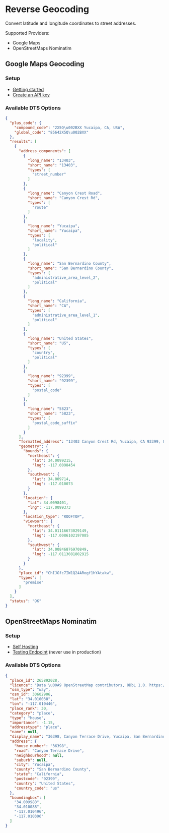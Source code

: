 # Reverse Geocoding  

Convert latitude and longitude coordinates to street addresses.  

Supported Providers:  

- Google Maps  
- OpenStreetMaps Nominatim  

## Google Maps Geocoding  
### __Setup__  
- [Getting started](https://console.cloud.google.com/google/maps-apis/start)  
- [Create an API key](https://developers.google.com/maps/documentation/geocoding/get-api-key)  

### __Available DTS Options__  
```json
{
  "plus_code": {
    "compound_code": "2X5Q\u002BXX Yucaipa, CA, USA",
    "global_code": "85642X5Q\u002BXX"
  },
  "results": [
    {
      "address_components": [
        {
          "long_name": "13403",
          "short_name": "13403",
          "types": [
            "street_number"
          ]
        },
        {
          "long_name": "Canyon Crest Road",
          "short_name": "Canyon Crest Rd",
          "types": [
            "route"
          ]
        },
        {
          "long_name": "Yucaipa",
          "short_name": "Yucaipa",
          "types": [
            "locality",
            "political"
          ]
        },
        {
          "long_name": "San Bernardino County",
          "short_name": "San Bernardino County",
          "types": [
            "administrative_area_level_2",
            "political"
          ]
        },
        {
          "long_name": "California",
          "short_name": "CA",
          "types": [
            "administrative_area_level_1",
            "political"
          ]
        },
        {
          "long_name": "United States",
          "short_name": "US",
          "types": [
            "country",
            "political"
          ]
        },
        {
          "long_name": "92399",
          "short_name": "92399",
          "types": [
            "postal_code"
          ]
        },
        {
          "long_name": "5823",
          "short_name": "5823",
          "types": [
            "postal_code_suffix"
          ]
        }
      ],
      "formatted_address": "13403 Canyon Crest Rd, Yucaipa, CA 92399, USA",
      "geometry": {
        "bounds": {
          "northeast": {
            "lat": 34.0099215,
            "lng": -117.0098454
          },
          "southwest": {
            "lat": 34.009714,
            "lng": -117.010073
          }
        },
        "location": {
          "lat": 34.0098401,
          "lng": -117.0099373
        },
        "location_type": "ROOFTOP",
        "viewport": {
          "northeast": {
            "lat": 34.01116673029149,
            "lng": -117.0086102197085
          },
          "southwest": {
            "lat": 34.00846876970849,
            "lng": -117.0113081802915
          }
        }
      },
      "place_id": "ChIJGfc7IW1Q24ARogf1hYAtakw",
      "types": [
        "premise"
      ]
    }
  ],
  "status": "OK"
}
```


## OpenStreetMaps Nominatim  
### __Setup__  
- [Self Hosting](https://nominatim.org/release-docs/latest/admin/Installation/)  
- [Testing Endpoint](https://nominatim.openstreetmap.org) (never use in production)  

### __Available DTS Options__  
```json
{
  "place_id": 265892028,
  "licence": "Data \u00A9 OpenStreetMap contributors, ODbL 1.0. https://osm.org/copyright",
  "osm_type": "way",
  "osm_id": 30602906,
  "lat": "34.010038",
  "lon": "-117.010446",
  "place_rank": 30,
  "category": "place",
  "type": "house",
  "importance": -1.15,
  "addresstype": "place",
  "name": null,
  "display_name": "36398, Canyon Terrace Drive, Yucaipa, San Bernardino County, California, 92399, United States",
  "address": {
    "house_number": "36398",
    "road": "Canyon Terrace Drive",
    "neighbourhood": null,
    "suburb": null,
    "city": "Yucaipa",
    "county": "San Bernardino County",
    "state": "California",
    "postcode": "92399",
    "country": "United States",
    "country_code": "us"
  },
  "boundingbox": [
    "34.009988",
    "34.010088",
    "-117.010496",
    "-117.010396"
  ]
}

```
